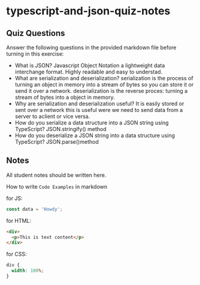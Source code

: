# typescript-and-json-quiz-notes

## Quiz Questions

Answer the following questions in the provided markdown file before turning in this exercise:

- What is JSON?
  Javascript Object Notation a lightweight data interchange format. Highly readable and easy to understad.
- What are serialization and deserialization?
  serialization is the process of turning an object in memory into a stream of bytes so you can store it or send it over a network.
  deserialization is the reverse proces: turning a stream of bytes into a object in memory.
- Why are serialization and deserialization useful?
  It is easily stored or sent over a network this is useful were we need to send data from a server to aclient or vice versa.
- How do you serialize a data structure into a JSON string using TypeScript?
  JSON.stringify() method
- How do you deserialize a JSON string into a data structure using TypeScript?
  JSON.parse()method

## Notes

All student notes should be written here.

How to write `Code Examples` in markdown

for JS:

```javascript
const data = 'Howdy';
```

for HTML:

```html
<div>
  <p>This is text content</p>
</div>
```

for CSS:

```css
div {
  width: 100%;
}
```
